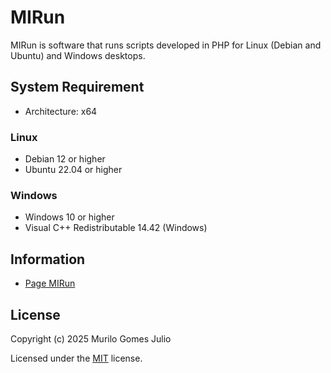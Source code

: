 # MIRun

MIRun is software that runs scripts developed in PHP for Linux (Debian and Ubuntu) and Windows desktops.

## System Requirement

- Architecture: x64

### Linux

- Debian 12 or higher
- Ubuntu 22.04 or higher

### Windows

- Windows 10 or higher
- Visual C++ Redistributable 14.42 (Windows)

## Information

- [Page MIRun](https://www.mestredainfo.com.br/2025/01/mirun.html)

## License

Copyright (c) 2025 Murilo Gomes Julio

Licensed under the [MIT](https://github.com/mestredainfo/mirun/blob/main/LICENSE) license.
